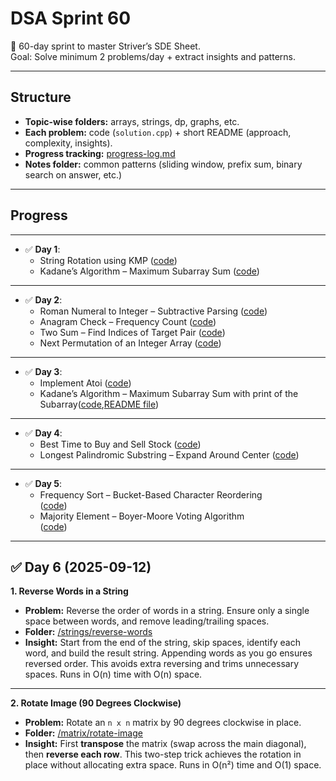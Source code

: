# DSA Sprint 60

🚀 60-day sprint to master Striver’s SDE Sheet.  
Goal: Solve minimum 2 problems/day + extract insights and patterns.  

---

## Structure
- **Topic-wise folders:** arrays, strings, dp, graphs, etc.  
- **Each problem:** code (`solution.cpp`) + short README (approach, complexity, insights).  
- **Progress tracking:** [progress-log.md](./progress-log.md)  
- **Notes folder:** common patterns (sliding window, prefix sum, binary search on answer, etc.)  

---

## Progress
---
- ✅ **Day 1**:  
  - String Rotation using KMP ([code](./strings/kmp-string-matching/solution.cpp))  
  - Kadane’s Algorithm – Maximum Subarray Sum ([code](./arrays/kadane's-algorithm-max-subarray/solution.cpp))  
---
- ✅ **Day 2**:  
  - Roman Numeral to Integer – Subtractive Parsing ([code](./strings/roman-to-integer/solution.cpp))  
  - Anagram Check – Frequency Count ([code](./strings/anagram-checking/solution.cpp))  
  - Two Sum – Find Indices of Target Pair ([code](./arrays/2-sum-problem/solution.cpp))  
  - Next Permutation of an Integer Array ([code](./arrays/next-permutation-int/solution.cpp))  
---
- ✅ **Day 3**:  
  - Implement Atoi ([code](./strings/atoi/solution.cpp))  
  - Kadane’s Algorithm – Maximum Subarray Sum with print of the Subarray([code](./arrays/kadane's-algorithm-max-subarray/solution.cpp),[README file](./arrays/kadane's-algorithm-max-subarray/README.md))  

---

- ✅ **Day 4**:  
  - Best Time to Buy and Sell Stock ([code](./arrays/stock-buy-sell/solution.cpp))  
  - Longest Palindromic Substring – Expand Around Center ([code](./strings/longest-palindrome-substring/solution.cpp))
---

- ✅ **Day 5**:  
  - Frequency Sort – Bucket-Based Character Reordering  
    ([code](./strings/sort-characters-by-frequency/solution.cpp))  
  - Majority Element – Boyer-Moore Voting Algorithm  
    ([code](./arrays/majority-element-half/solution.cpp))  
---

## ✅ Day 6 (2025-09-12)

**1. Reverse Words in a String**  
- **Problem:** Reverse the order of words in a string. Ensure only a single space between words, and remove leading/trailing spaces.  
- **Folder:** [/strings/reverse-words](./strings/reverse-words)  
- **Insight:** Start from the end of the string, skip spaces, identify each word, and build the result string. Appending words as you go ensures reversed order. This avoids extra reversing and trims unnecessary spaces. Runs in O(n) time with O(n) space.

---

**2. Rotate Image (90 Degrees Clockwise)**  
- **Problem:** Rotate an `n x n` matrix by 90 degrees clockwise in place.  
- **Folder:** [/matrix/rotate-image](./matrix/rotate-matrix-90deg)  
- **Insight:** First **transpose** the matrix (swap across the main diagonal), then **reverse each row**. This two-step trick achieves the rotation in place without allocating extra space. Runs in O(n²) time and O(1) space.
